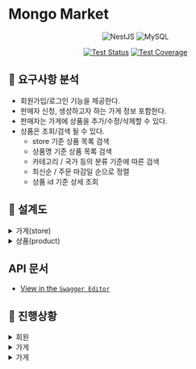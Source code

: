 # Mongo Market

<div align=center>

![NestJS](https://img.shields.io/badge/nestjs-%23E0234E.svg?style=plastic&logo=nestjs&logoColor=white)
![MySQL](https://img.shields.io/badge/mysql-%2300f.svg?style=plastic&logo=mysql&logoColor=white)

[![Test Status](https://github.com/wanted-pre-be5-TeamH/mongo-market/actions/workflows/push_cov_report.yml/badge.svg)](https://github.com/wanted-pre-be5-TeamH/mongo-market/actions/workflows/push_cov_report.yml)
[![Test Coverage](https://img.shields.io/endpoint?url=https://gist.githubusercontent.com/rojiwon0325/e9d685dac7c70dfad1305ce9d8174a29/raw/coverage_mongo_market.json)](https://wanted-pre-be5-TeamH.github.io/mongo-market)

</div>

## 🚩 요구사항 분석

- 회원가입/로그인 기능을 제공한다.
- 판매자 신청, 생성하고자 하는 가게 정보 포함한다.
- 판매자는 가게에 상품을 추가/수정/삭제할 수 있다.
- 상품은 조회/검색 될 수 있다.
  - store 기준 상품 목록 검색
  - 상품명 기준 상품 목록 검색
  - 카테고리 / 국가 등의 분류 기준에 따른 검색
  - 최신순 / 주문 마감일 순으로 정렬
  - 상품 id 기준 상세 조회

## 🚩 설계도

<details>
<summary>가게(store)</summary>

- 판매자는 입점신청할 수 없음

![store](https://user-images.githubusercontent.com/68629004/200233945-973416a6-6067-49e2-abb6-1f9fff50e259.png)

</details>
<details>
<summary>상품(product)</summary>

![product](https://user-images.githubusercontent.com/68629004/200234561-9eed0803-bd3f-46c9-8442-45c7d28b55c7.png)

</details>

## API 문서

- [View in the `Swagger Editor`](https://editor.swagger.io/?url=https://raw.githubusercontent.com/wanted-pre-be5-TeamH/mongo-market/main/doc/swagger.json)

## 📌 진행상황

<details>
<summary>회원</summary>

- [x] 회원가입/탈퇴
- [x] 로그인/로그아웃
- [x] 내정보 조회

</details>
<details>
<summary>가게</summary>

- [x] 가게 입점
- [x] 내 가게 조회

</details>
<details>
<summary>가게</summary>

- [ ] 상품 CUD
- [ ] 상품 상세 조회
- [ ] 상품 검색

</details>
